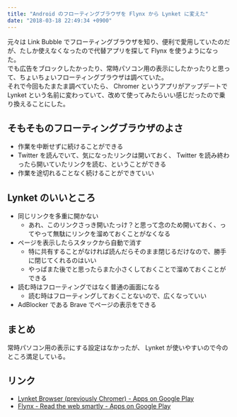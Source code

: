 ```yaml
---
title: "Android のフローティングブラウザを Flynx から Lynket に変えた"
date: "2018-03-18 22:49:34 +0900"
---
```


元々は Link Bubble でフローティングブラウザを知り、便利で愛用していたのだが、たしか使えなくなったので代替アプリを探して Flynx を使うようになった。  
でも広告をブロックしたかったり、常時パソコン用の表示にしたかったりと思って、ちょいちょいフローティングブラウザは調べていた。  
それで今回もたまたま調べていたら、 Chromer というアプリがアップデートで Lynket という名前に変わっていて、改めて使ってみたらいい感じだったので乗り換えることにした。

## そもそものフローティングブラウザのよさ

- 作業を中断せずに続けることができる
- Twitter を読んでいて、気になったリンクは開いておく、 Twitter を読み終わったら開いていたリンクを読む、ということができる
- 作業を途切れることなく続けることができていい

## Lynket のいいところ

- 同じリンクを多重に開かない
    - あれ、このリンクさっき開いたっけ？と思って念のため開いておく、ってやって無駄にリンクを溜めておくことがなくなる
- ページを表示したらスタックから自動で消す
    - 特に共有することがなければ読んだらそのまま閉じるだけなので、勝手に閉じてくれるのはいい
    - やっぱまた後でと思ったらまた小さくしておくことで溜めておくことができる
- 読む時はフローティングではなく普通の画面になる
    - 読む時はフローティングしておくことないので、広くなっていい
- AdBlocker である Brave でページの表示をできる

## まとめ

常時パソコン用の表示にする設定はなかったが、 Lynket が使いやすいので今のところ満足している。

## リンク

- [Lynket Browser (previously Chromer) - Apps on Google Play](https://play.google.com/store/apps/details?id=arun.com.chromer)
- [Flynx - Read the web smartly - Apps on Google Play](https://play.google.com/store/apps/details?id=com.flynx)
